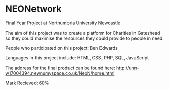 # NEONetwork
Final Year Project at Northumbria University Newcastle

The aim of this project was to create a platform for Charities in Gateshead so they could maximise the resources they could provide to people in need.

People who participated on this project:
Ben Edwards

Languages in this project include:
HTML,
CSS,
PHP,
SQL,
JavaScript

The address for the final product can be found here:
http://unn-w17004394.newnumyspace.co.uk/NeoN/home.html

Mark Recieved: 60%
